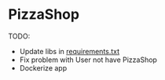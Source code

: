# PizzaShop

TODO:
- Update libs in [requirements.txt](requirements.txt)
- Fix problem with User not have PizzaShop
- Dockerize app